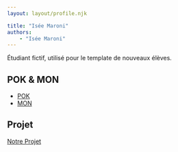 ```yaml
---
layout: layout/profile.njk

title: "Isée Maroni"
authors:
    - "Isée Maroni"
---
```


Étudiant fictif, utilisé pour le template de nouveaux élèves.

## POK & MON

- [POK](./pok)
- [MON](./mon)

## Projet

[Notre Projet](../../20XX-20YY/_projets/notre-projet)
